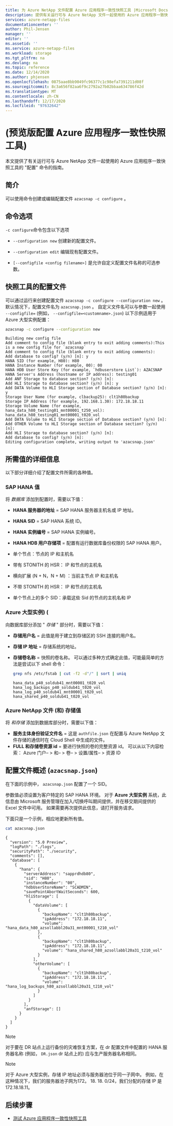```yaml
---
title: 为 Azure NetApp 文件配置 Azure 应用程序一致性快照工具 |Microsoft Docs
description: 提供有关运行可与 Azure NetApp 文件一起使用的 Azure 应用程序一致快照工具的 "配置" 命令的指南。
services: azure-netapp-files
documentationcenter: ''
author: Phil-Jensen
manager: ''
editor: ''
ms.assetid: ''
ms.service: azure-netapp-files
ms.workload: storage
ms.tgt_pltfrm: na
ms.devlang: na
ms.topic: reference
ms.date: 12/14/2020
ms.author: phjensen
ms.openlocfilehash: 0875aae8bb9049fc96377c1c98efa7391211d08f
ms.sourcegitcommit: 8c3a656f82aa6f9c2792a27b02bbaa634786f42d
ms.translationtype: MT
ms.contentlocale: zh-CN
ms.lasthandoff: 12/17/2020
ms.locfileid: "97632642"
---
```

# <a name="configure-azure-application-consistent-snapshot-tool-preview"></a> (预览版配置 Azure 应用程序一致性快照工具) 

本文提供了有关运行可与 Azure NetApp 文件一起使用的 Azure 应用程序一致快照工具的 "配置" 命令的指南。

## <a name="introduction"></a>简介

可以使用命令创建或编辑配置文件 `azacsnap -c configure` 。

## <a name="command-options"></a>命令选项

`-c configure`命令包含以下选项

- `--configuration new` 创建新的配置文件。

- `--configuration edit` 编辑现有配置文件。

- `[--configfile <config filename>]` 是允许自定义配置文件名称的可选参数。

## <a name="configuration-file-for-snapshot-tools"></a>快照工具的配置文件

可以通过运行来创建配置文件 `azacsnap -c configure --configuration new` 。  默认情况下，配置文件名为 `azacsnap.json` 。  自定义文件名可以与参数一起使用 `--configfile=` (例如， `--configfile=<customname>.json`) 以下示例适用于 Azure 大型实例配置：

```bash
azacsnap -c configure --configuration new
```

```output
Building new config file
Add comment to config file (blank entry to exit adding comments):This is a new config file for `azacsnap`
Add comment to config file (blank entry to exit adding comments):
Add database to config? (y/n) [n]: y
HANA SID (for example, H80): H80
HANA Instance Number (for example, 00): 00
HANA HDB User Store Key (for example, `hdbuserstore List`): AZACSNAP
HANA Server's Address (hostname or IP address): testing01
Add ANF Storage to database section? (y/n) [n]:
Add HLI Storage to database section? (y/n) [n]: y
Add DATA Volume to HLI Storage section of Database section? (y/n) [n]: y
Storage User Name (for example, clbackup25): clt1h80backup
Storage IP Address (for example, 192.168.1.30): 172.18.18.11
Storage Volume Name (for example, hana_data_h80_testing01_mnt00001_t250_vol): hana_data_h80_testing01_mnt00001_t020_vol
Add DATA Volume to HLI Storage section of Database section? (y/n) [n]:
Add OTHER Volume to HLI Storage section of Database section? (y/n) [n]:
Add HLI Storage to database section? (y/n) [n]:
Add database to config? (y/n) [n]:
Editing configuration complete, writing output to 'azacsnap.json'
```

## <a name="details-of-required-values"></a>所需值的详细信息

以下部分详细介绍了配置文件所需的各种值。

### <a name="sap-hana-values"></a>SAP HANA 值

将 *数据库* 添加到配置时，需要以下值：

- **HANA 服务器的地址** = SAP HANA 服务器主机名或 IP 地址。
- **HANA SID** = SAP HANA 系统 ID。
- **HANA 实例编号** = SAP HANA 实例编号。
- **HANA HDB 用户存储项** = 配置有运行数据库备份权限的 SAP HANA 用户。

- 单个节点：节点的 IP 和主机名
- 带有 STONITH 的 HSR： IP 和节点的主机名
- 横向扩展 (N + N，N + M) ：当前主节点 IP 和主机名
- 不带 STONITH 的 HSR： IP 和节点的主机名
- 单个节点上的多个 SID：承载这些 Sid 的节点的主机名和 IP

### <a name="azure-large-instance-hli-storage-values"></a>Azure 大型实例)  (

向数据库部分添加 " *存储* " 部分时，需要以下值：

- **存储用户名** = 此值是用于建立到存储区的 SSH 连接的用户名。
- **存储 IP 地址** = 存储系统的地址。
- **存储卷名称** = 快照的卷名称。  可以通过多种方式确定此值，可能最简单的方法是尝试以下 shell 命令：

    ```bash
    grep nfs /etc/fstab | cut -f2 -d"/" | sort | uniq
    ```

    ```output
    hana_data_p40_soldub41_mnt00001_t020_vol
    hana_log_backups_p40_soldub41_t020_vol
    hana_log_p40_soldub41_mnt00001_t020_vol
    hana_shared_p40_soldub41_t020_vol
    ```

### <a name="azure-netapp-files-anf-storage-values"></a>Azure NetApp 文件 (和) 存储值

将 *和存储* 添加到数据库部分时，需要以下值：

- **服务主体身份验证文件名** = 这是 `authfile.json` 在配置与 Azure NetApp 文件存储的通信时在 Cloud Shell 中生成的文件。
- **FULL 和存储卷资源 id** = 要进行快照的卷的完整资源 id。  可以从以下内容检索： Azure 门户– > 和– > 卷– > 设置/属性– > 资源 ID

## <a name="configuration-file-overview-azacsnapjson"></a>配置文件概述 (`azacsnap.json`) 

在下面的示例中， `azacsnap.json` 配置了一个 SID。

参数值必须设置为客户特定的 SAP HANA 环境。
对于 **Azure 大型实例** 系统，此信息由 Microsoft 服务管理在加入/切换呼叫期间提供，并在移交期间提供的 Excel 文件中可用。 如果需要再次提供此信息，请打开服务请求。

下面只是一个示例，相应地更新所有值。

```bash
cat azacsnap.json
```

```output
{
  "version": "5.0 Preview",
  "logPath": "./logs",
  "securityPath": "./security",
  "comments": [],
  "database": [
    {
      "hana": {
        "serverAddress": "sapprdhdb80",
        "sid": "H80",
        "instanceNumber": "00",
        "hdbUserStoreName": "SCADMIN",
        "savePointAbortWaitSeconds": 600,
        "hliStorage": [
          {
            "dataVolume": [
              {
                "backupName": "clt1h80backup",
                "ipAddress": "172.18.18.11",
                "volume": "hana_data_h80_azsollabbl20a31_mnt00001_t210_vol"
              },
              {
                "backupName": "clt1h80backup",
                "ipAddress": "172.18.18.11",
                "volume": "hana_shared_h80_azsollabbl20a31_t210_vol"
              }
            ],
            "otherVolume": [
              {
                "backupName": "clt1h80backup",
                "ipAddress": "172.18.18.11",
                "volume": "hana_log_backups_h80_azsollabbl20a31_t210_vol"
              }
            ]
          }
        ],
        "anfStorage": []
      }
    }
  ]
}
```

> [!NOTE]
> 对于要在 DR 站点上运行备份的灾难恢复方案，在 dr 配置文件中配置的 HANA 服务器名称 (例如， `DR.json` dr 站点上的) 应与生产服务器名称相同。

> [!NOTE]
> 对于 Azure 大型实例，存储 IP 地址必须与服务器池位于同一子网中。 例如，在这种情况下，我们的服务器池子网为172。 18. 18. 0/24，我们分配的存储 IP 是172.18.18.11。

## <a name="next-steps"></a>后续步骤

- [测试 Azure 应用程序一致性快照工具](azacsnap-cmd-ref-test.md)
